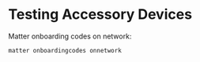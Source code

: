 # Testing Accessory Devices

Matter onboarding codes on network:

```bash
matter onboardingcodes onnetwork
```